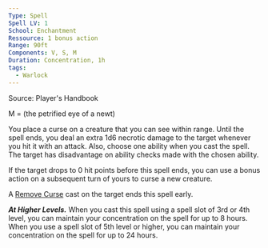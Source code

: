 ```yaml
---
Type: Spell
Spell LV: 1
School: Enchantment
Ressource: 1 bonus action
Range: 90ft
Components: V, S, M
Duration: Concentration, 1h
tags:
  - Warlock
---
```

Source: Player's Handbook

M = (the petrified eye of a newt)  

You place a curse on a creature that you can see within range. Until the spell ends, you deal an extra 1d6 necrotic damage to the target whenever you hit it with an attack. Also, choose one ability when you cast the spell. The target has disadvantage on ability checks made with the chosen ability.

If the target drops to 0 hit points before this spell ends, you can use a bonus action on a subsequent turn of yours to curse a new creature.

A [Remove Curse](http://dnd5e.wikidot.com/spell:remove-curse) cast on the target ends this spell early.

**_At Higher Levels._** When you cast this spell using a spell slot of 3rd or 4th level, you can maintain your concentration on the spell for up to 8 hours. When you use a spell slot of 5th level or higher, you can maintain your concentration on the spell for up to 24 hours.